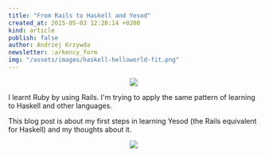 ```yaml
---
title: "From Rails to Haskell and Yesod"
created_at: 2015-05-03 12:28:14 +0200
kind: article
publish: false
author: Andrzej Krzywda
newsletter: :arkency_form
img: "/assets/images/haskell-helloworld-fit.png"
---
```


<p>
	<figure align="center">
		<img src="/assets/images/haskell-helloworld-fit.png">
	</figure>
</p>

I learnt Ruby by using Rails. I'm trying to apply the same pattern of learning to Haskell and other languages.

This blog post is about my first steps in learning Yesod (the Rails equivalent for Haskell) and my thoughts about it.

<!-- more -->

<p>
	<figure align="center">
		<img src="/assets/images/haskell-typesafe-urls-fit.png">
	</figure>
</p>

